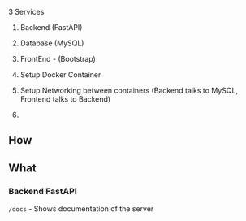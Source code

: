 3 Services
1. Backend (FastAPI)
2. Database (MySQL)
3. FrontEnd - (Bootstrap)


1. Setup Docker Container
2. Setup Networking between containers (Backend talks to MySQL, Frontend talks to Backend)
3.

## How


## What

### Backend FastAPI

`/docs` - Shows documentation of the server
